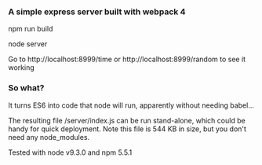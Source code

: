 ### A simple express server built with webpack 4

npm run build

node server

Go to http://localhost:8999/time or http://localhost:8999/random to see it working

### So what?

It turns ES6 into code that node will run, apparently without needing babel...

The resulting file /server/index.js can be run stand-alone, which could be handy for quick deployment. Note this file is 544 KB in size, but you don't need any node_modules.

Tested with node v9.3.0 and npm 5.5.1
